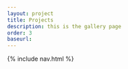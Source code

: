 ```yaml
---
layout: project
title: Projects
description: this is the gallery page
order: 3
baseurl: 
---
```


{% include nav.html %}



